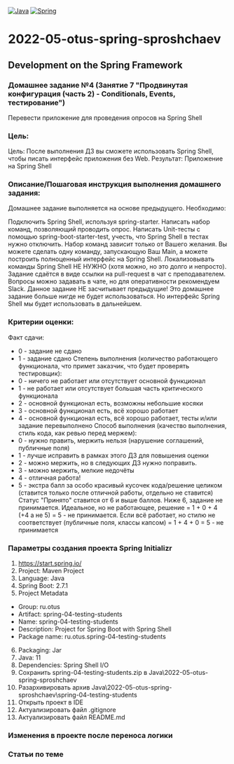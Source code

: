 [![Java](https://img.shields.io/badge/Java-E43222??style=for-the-badge&logo=java&logoColor=FFFFFF)](https://java.com/)
[![Spring](https://img.shields.io/badge/Spring-FFFFFF??style=for-the-badge&logo=Spring)](https://spring.io/)

# 2022-05-otus-spring-sproshchaev
Development on the Spring Framework
-----------------------------------
### Домашнее задание №4 (Занятие 7 "Продвинутая конфигурация (часть 2) - Conditionals, Events, тестирование")
Перевести приложение для проведения опросов на Spring Shell

### Цель:
Цель: После выполнения ДЗ вы сможете использовать Spring Shell, чтобы писать интерфейс приложения без Web.
Результат: Приложение на Spring Shell

### Описание/Пошаговая инструкция выполнения домашнего задания:
Домашнее задание выполняется на основе предыдущего.
Необходимо:

Подключить Spring Shell, используя spring-starter.
Написать набор команд, позволяющий проводить опрос.
Написать Unit-тесты с помощью spring-boot-starter-test, учесть, что Spring Shell в тестах нужно отключить. 
Набор команд зависит только от Вашего желания. Вы можете сделать одну команду, запускающую Ваш Main, а можете построить 
полноценный интерфейс на Spring Shell. Локализовывать команды Spring Shell НЕ НУЖНО (хотя можно, но это долго и непросто). 
Задание сдаётся в виде ссылки на pull-request в чат с преподавателем. Вопросы можно задавать в чате, но для оперативности 
рекомендуем Slack. Данное задание НЕ засчитывает предыдущие! Это домашнее задание больше нигде не будет использоваться. 
Но интерфейс Spring Shell мы будет использовать в дальнейшем.

### Критерии оценки:
Факт сдачи:
- 0 - задание не сдано
- 1 - задание сдано
  Степень выполнения (количество работающего функционала, что примет заказчик, что будет проверять тестировщик):
- 0 - ничего не работает или отсутствует основной функционал
- 1 - не работает или отсутствует большая часть критического функционала
- 2 - основной функционал есть, возможны небольшие косяки
- 3 - основной функционал есть, всё хорошо работает
- 4 - основной функционал есть, всё хорошо работает, тесты и/или задание перевыполнено
  Способ выполнения (качество выполнения, стиль кода, как ревью перед мержем):
- 0 - нужно править, мержить нельзя (нарушение соглашений, публичные поля)
- 1 - лучше исправить в рамках этого ДЗ для повышения оценки
- 2 - можно мержить, но в следующих ДЗ нужно поправить.
- 3 - можно мержить, мелкие недочёты
- 4 - отличная работа!
- 5 - экстра балл за особо красивый кусочек кода/решение целиком (ставится только после отличной работы, отдельно не ставится)
  Статус "Принято" ставится от 6 и выше баллов.
  Ниже 6, задание не принимается.
  Идеальное, но не работающее, решение = 1 + 0 + 4 (+4 а не 5) = 5 - не принимается.
  Если всё работает, но стилю не соответствует (публичные поля, классы капсом) = 1 + 4 + 0 = 5 - не принимается

### Параметры создания проекта Spring Initializr
1. https://start.spring.io/
2. Project: Maven Project
3. Language: Java
4. Spring Boot: 2.7.1
5. Project Metadata
  - Group: ru.otus
  - Artifact: spring-04-testing-students
  - Name: spring-04-testing-students
  - Description: Project for Spring Boot with Spring Shell
  - Package name: ru.otus.spring-04-testing-students
6. Packaging: Jar
7. Java: 11
8. Dependencies: Spring Shell I/O
9. Сохранить spring-04-testing-students.zip в Java\2022-05-otus-spring-sproshchaev
10. Разархивировать архив Java\2022-05-otus-spring-sproshchaev\spring-04-testing-students 
11. Открыть проект в IDE
12. Актуализировать файл .gitignore
13. Актуализировать файл README.md

### Изменения в проекте после переноса логики 

### Статьи по теме

